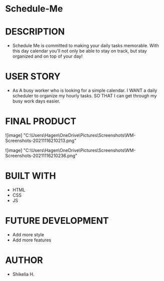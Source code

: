 # Schedule-Me

# DESCRIPTION

- Schedule Me is committed to making your daily tasks memorable. With this day calendar you'll not only be able to stay on track, but stay organized and on top of your day!

# USER STORY

- As A busy worker who is looking for a simple calendar. I WANT a daily scheduler to organize my hourly tasks. SO THAT I can get through my busy work days easier.

# FINAL PRODUCT

![image] "C:\Users\Hagen\OneDrive\Pictures\Screenshots\WM-Screenshots-20211116210213.png"

![image] "C:\Users\Hagen\OneDrive\Pictures\Screenshots\WM-Screenshots-20211116210236.png"


# BUILT WITH

- HTML
- CSS
- JS

# FUTURE DEVELOPMENT

- Add more style
- Add more features

# AUTHOR

- Shikelia H. 
